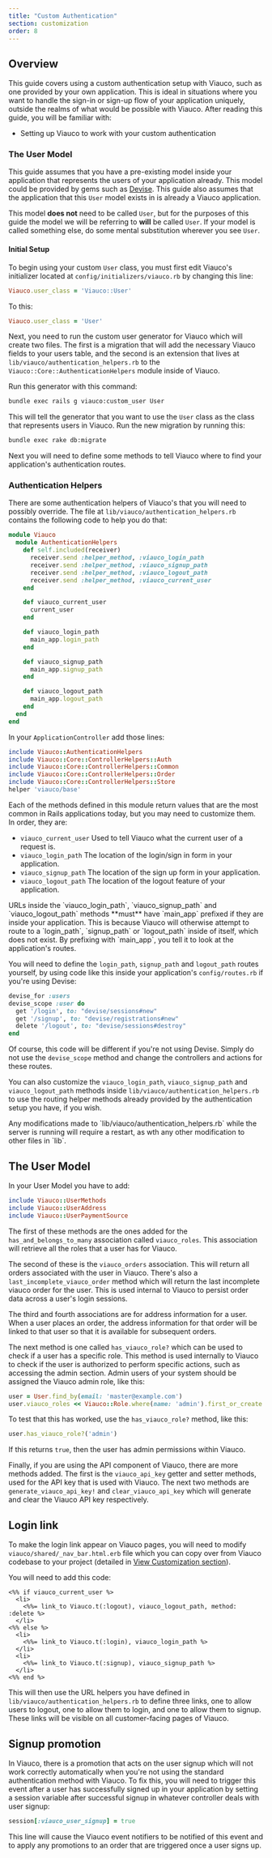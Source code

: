 ```yaml
---
title: "Custom Authentication"
section: customization
order: 8
---
```


## Overview

This guide covers using a custom authentication setup with Viauco, such
as one provided by your own application. This is ideal in situations
where you want to handle the sign-in or sign-up flow of your application
uniquely, outside the realms of what would be possible with Viauco. After
reading this guide, you will be familiar with:

-   Setting up Viauco to work with your custom authentication

### The User Model

This guide assumes that you have a pre-existing model inside your
application that represents the users of your application already. This
model could be provided by gems such as
[Devise](https://github.com/plataformatec/devise). This guide also assumes
that the application that this `User` model exists in is already a Viauco
application.

This model **does not** need to be called `User`, but for the purposes
of this guide the model we will be referring to **will** be called
`User`. If your model is called something else, do some mental
substitution wherever you see `User`.

#### Initial Setup

To begin using your custom `User` class, you must first edit Viauco's
initializer located at `config/initializers/viauco.rb` by changing this
line:

```ruby
Viauco.user_class = 'Viauco::User'
```

To this:

```ruby
Viauco.user_class = 'User'
```

Next, you need to run the custom user generator for Viauco which will
create two files. The first is a migration that will add the necessary
Viauco fields to your users table, and the second is an extension that
lives at `lib/viauco/authentication_helpers.rb` to the
`Viauco::Core::AuthenticationHelpers` module inside of Viauco.

Run this generator with this command:

```bash
bundle exec rails g viauco:custom_user User
```

This will tell the generator that you want to use the `User` class as
the class that represents users in Viauco. Run the new migration by
running this:

```bash
bundle exec rake db:migrate
```

Next you will need to define some methods to tell Viauco where to find
your application's authentication routes.

### Authentication Helpers

There are some authentication helpers of Viauco's that you will need to
possibly override. The file at `lib/viauco/authentication_helpers.rb`
contains the following code to help you do that:

```ruby
module Viauco
  module AuthenticationHelpers
    def self.included(receiver)
      receiver.send :helper_method, :viauco_login_path
      receiver.send :helper_method, :viauco_signup_path
      receiver.send :helper_method, :viauco_logout_path
      receiver.send :helper_method, :viauco_current_user
    end

    def viauco_current_user
      current_user
    end

    def viauco_login_path
      main_app.login_path
    end

    def viauco_signup_path
      main_app.signup_path
    end

    def viauco_logout_path
      main_app.logout_path
    end
  end
end
```

In your `ApplicationController` add those lines:

```ruby
include Viauco::AuthenticationHelpers
include Viauco::Core::ControllerHelpers::Auth
include Viauco::Core::ControllerHelpers::Common
include Viauco::Core::ControllerHelpers::Order
include Viauco::Core::ControllerHelpers::Store
helper 'viauco/base'
```

Each of the methods defined in this module return values that are the
most common in Rails applications today, but you may need to customize
them. In order, they are:

* `viauco_current_user` Used to tell Viauco what the current user
of a request is.
* `viauco_login_path` The location of the login/sign in form in
your application.
* `viauco_signup_path` The location of the sign up form in your
application.
* `viauco_logout_path` The location of the logout feature of your
application.

<alert kind="note">
URLs inside the `viauco_login_path`, `viauco_signup_path` and
`viauco_logout_path` methods **must** have `main_app` prefixed if they
are inside your application. This is because Viauco will otherwise
attempt to route to a `login_path`, `signup_path` or `logout_path`
inside of itself, which does not exist. By prefixing with `main_app`,
you tell it to look at the application's routes.
</alert>

You will need to define the `login_path`, `signup_path` and
`logout_path` routes yourself, by using code like this inside your
application's `config/routes.rb` if you're using Devise:

```ruby
devise_for :users
devise_scope :user do
  get '/login', to: "devise/sessions#new"
  get '/signup', to: "devise/registrations#new"
  delete '/logout', to: "devise/sessions#destroy"
end
```

Of course, this code will be different if you're not using Devise.
Simply do not use the `devise_scope` method and change the controllers
and actions for these routes.

You can also customize the `viauco_login_path`, `viauco_signup_path`
and `viauco_logout_path` methods inside
`lib/viauco/authentication_helpers.rb` to use the routing helper methods
already provided by the authentication setup you have, if you wish.

<alert kind="note">
Any modifications made to `lib/viauco/authentication_helpers.rb`
while the server is running will require a restart, as wth any other
modification to other files in `lib`.
</alert>

## The User Model

In your User Model you have to add:

```ruby
include Viauco::UserMethods
include Viauco::UserAddress
include Viauco::UserPaymentSource
```

The first of these methods are the ones added for the `has_and_belongs_to_many` association
called `viauco_roles`. This association will retrieve all the roles that
a user has for Viauco.

The second of these is the `viauco_orders` association. This will return
all orders associated with the user in Viauco. There's also a
`last_incomplete_viauco_order` method which will return the last
incomplete viauco order for the user. This is used internal to Viauco to
persist order data across a user's login sessions.

The third and fourth associations are for address information for a
user. When a user places an order, the address information for that
order will be linked to that user so that it is available for subsequent
orders.

The next method is one called `has_viauco_role?` which can be used to
check if a user has a specific role. This method is used internally to
Viauco to check if the user is authorized to perform specific actions,
such as accessing the admin section. Admin users of your system should
be assigned the Viauco admin role, like this:

```ruby
user = User.find_by(email: 'master@example.com')
user.viauco_roles << Viauco::Role.where(name: 'admin').first_or_create
```

To test that this has worked, use the `has_viauco_role?` method, like
this:

```ruby
user.has_viauco_role?('admin')
```

If this returns `true`, then the user has admin permissions within
Viauco.

Finally, if you are using the API component of Viauco, there are more
methods added. The first is the `viauco_api_key` getter and setter
methods, used for the API key that is used with Viauco. The next two
methods are `generate_viauco_api_key!` and `clear_viauco_api_key`
which will generate and clear the Viauco API key respectively.

## Login link

To make the login link appear on Viauco pages, you will need to modify
`viauco/shared/_nav_bar.html.erb` file which you can copy over from Viauco codebase
to your project (detailed in [View Customization section](/developer/customization/view.html)).

You will need to add this code:

```erb
<%% if viauco_current_user %>
  <li>
    <%%= link_to Viauco.t(:logout), viauco_logout_path, method: :delete %>
  </li>
<%% else %>
  <li>
    <%%= link_to Viauco.t(:login), viauco_login_path %>
  </li>
  <li>
    <%%= link_to Viauco.t(:signup), viauco_signup_path %>
  </li>
<%% end %>
```

This will then use the URL helpers you have defined in
`lib/viauco/authentication_helpers.rb` to define three links, one to
allow users to logout, one to allow them to login, and one to allow them
to signup. These links will be visible on all customer-facing pages of
Viauco.

## Signup promotion

In Viauco, there is a promotion that acts on the user signup which will
not work correctly automatically when you're not using the standard
authentication method with Viauco. To fix this, you will need to trigger
this event after a user has successfully signed up in your application
by setting a session variable after successful signup in whatever
controller deals with user signup:

```ruby
session[:viauco_user_signup] = true
```

This line will cause the Viauco event notifiers to be notified of this
event and to apply any promotions to an order that are triggered once a
user signs up.
